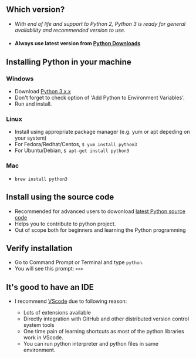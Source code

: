 ## Which version?
  * *With end of life and support to Python 2, Python 3 is ready for general availability and recommended version to use.*
  * #### Always use latest version from [Python Downloads](https://www.python.org/downloads/)

   
## Installing Python in your machine
   ### Windows
   * Download [Python 3.x.x](https://www.python.org/downloads/windows/)
   * Don't forget to check option of 'Add Python to Environment Variables'.
   * Run and install.

   ### Linux
   * Install using appropriate package manager (e.g. yum or apt depeding on your system)
   * For Fedora/Redhat/Centos,  `$ yum install python3`
   * For Ubuntu/Debian, `$ apt-get install python3`

   ### Mac
   * `brew install python3`

## Install using the source code
   * Recommended for advanced users to dowonload [latest Python source code](https://www.python.org/downloads/source/)
   * Helps you to contribute to python project.
   * Out of scope both for beginners and learning the Python programming

## Verify installation
   * Go to Command Prompt or Terminal and type ```python```.
   * You will see this prompt:  `>>>`

## It's good to have an IDE
   * I recommend [VScode](https://code.visualstudio.com/sha/download?build=stable&os=win32-x64-user) due to following reason:
      
       * Lots of extensions available
       * Directly integration with GitHub and other distributed version control system tools
       * One time pain of learning shortcuts as most of the python libraries work in VScode.
       * You can run python interpreter and python files in same environment.
   
